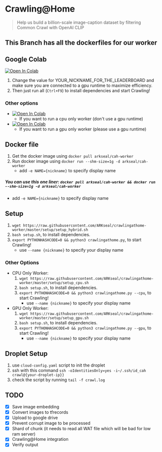 # Crawling@Home

> Help us build a billion-scale image-caption dataset by filtering Common Crawl with OpenAI CLIP

## This Branch has all the dockerfiles for our worker

## Google Colab
[![Open In Colab](https://colab.research.google.com/assets/colab-badge.svg)](https://colab.research.google.com/github/ARKseal/crawlingathome-worker/blob/master/notebooks/hybrid-worker.ipynb)

1. Change the value for YOUR_NICKNAME_FOR_THE_LEADERBOARD and make sure you are connected to a gpu runtime to maximize efficiency.
2. Then just run all (`Ctrl+F9`) to install dependencies and start Crawling!

### Other options

- [![Open In Colab](https://colab.research.google.com/assets/colab-badge.svg)](https://colab.research.google.com/github/ARKseal/crawlingathome-worker/blob/master/notebooks/cpu-worker.ipynb) 
    * If you want to run a cpu only worker (don't use a gpu runtime)
- [![Open In Colab](https://colab.research.google.com/assets/colab-badge.svg)](https://colab.research.google.com/github/ARKseal/crawlingathome-worker/blob/master/notebooks/gpu-worker.ipynb)
    * If you want to run a gpu only worker (please use a gpu runtime)

## Docker file
1. Get the docker image using `docker pull arkseal/cah-worker`
2. Run docker image using `docker run --shm-size=1g -d arkseal/cah-worker`
    - add `-e NAME={nickname}` to specify display name
##### You can use this one liner: `docker pull arkseal/cah-worker && docker run --shm-size=1g -d arkseal/cah-worker`
- add `-e NAME={nickname}` to specify display name

## Setup
1. `wget https://raw.githubusercontent.com/ARKseal/crawlingathome-worker/master/setup/setup_hybrid.sh`
2. `bash setup.sh`, to install dependencies.
3. `export PYTHONHASHCODE=0 && python3 crawlingathome.py`, to start Crawling!
    * use `--name {nickname}` to specify your display name
### Other Options
- CPU Only Worker:
    1. `wget https://raw.githubusercontent.com/ARKseal/crawlingathome-worker/master/setup/setup_cpu.sh`
    2. `bash setup.sh`, to install dependencies.
    3. `export PYTHONHASHCODE=0 && python3 crawlingathome.py --cpu`, to start Crawling!
        * use `--name {nickname}` to specify your display name
- GPU Only Worker:
    1. `wget https://raw.githubusercontent.com/ARKseal/crawlingathome-worker/master/setup/setup_gpu.sh`
    2. `bash setup.sh`, to install dependencies.
    3. `export PYTHONHASHCODE=0 && python3 crawlingathome.py --gpu`, to start Crawling!
        * use `--name {nickname}` to specify your display name

## Droplet Setup
1. use `cloud-config.yaml` script to init the droplet
2. ssh with this command `ssh -oIdentitiesOnly=yes -i~/.ssh/id_cah crawl@{your-droplet-ip}}`
3. check the script by running `tail -f crawl.log`

## TODO
- [x] Save image embedding 
- [x] Convert images to tfrecords
- [x] Upload to google drive
- [x] Prevent corrupt image to be processed
- [x] Shard of chunk (it needs to read all WAT file which will be bad for low ram server)
- [x] Crawling@Home integration
- [x] Verify output
